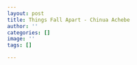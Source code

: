 ```yaml
---
layout: post
title: Things Fall Apart - Chinua Achebe
author: ''
categories: []
image: ''
tags: []

---
```

